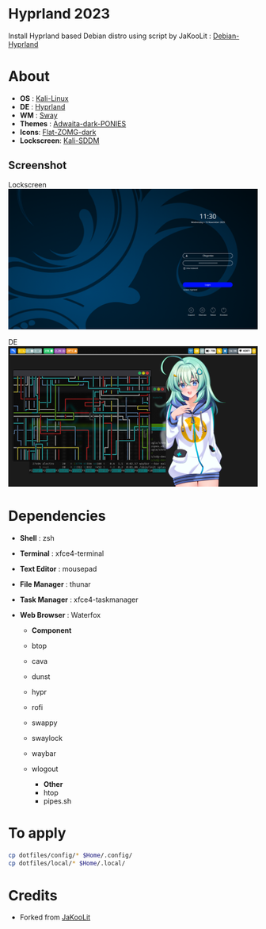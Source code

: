 # Hyprland 2023
Install Hyprland based Debian distro using script by JaKooLit : [Debian-Hyprland](https://github.com/JaKooLit/Debian-Hyprland)
# About

- **OS** : [Kali-Linux](https://www.kali.org/)
- **DE** : [Hyprland](https://hyprland.org/)
- **WM** : [Sway](https://swaywm.org/)
- **Themes** : [Adwaita-dark-PONIES](https://github.com/cilegordev/Flat-Adwaita)
- **Icons**: [Flat-ZOMG-dark](https://github.com/cilegordev/Flat-Adwaita)
- **Lockscreen**: [Kali-SDDM](https://github.com/cilegordev/kali-sddm)

## Screenshot

Lockscreen
![](src/sddm.png)

DE
![](src/hyprland.png)

# Dependencies

- **Shell** : zsh
- **Terminal** : xfce4-terminal
- **Text Editor** : mousepad
- **File Manager** : thunar
- **Task Manager** : xfce4-taskmanager
- **Web Browser** : Waterfox

  - **Component**
  - btop
  - cava
  - dunst
  - hypr
  - rofi
  - swappy
  - swaylock
  - waybar
  - wlogout

    - **Other**
    - htop
    - pipes.sh

# To apply

```bash
cp dotfiles/config/* $Home/.config/
cp dotfiles/local/* $Home/.local/
```

# Credits

- Forked from [JaKooLit](https://github.com/JaKooLit/Hyprland-Dots)